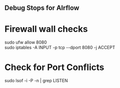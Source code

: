 ## Debug Stops for AIrflow
# Firewall wall checks
  sudo ufw allow 8080   
  sudo iptables -A INPUT -p tcp --dport 8080 -j ACCEPT 
# Check for Port Conflicts 
  sudo lsof -i -P -n | grep LISTEN 
